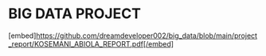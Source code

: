 # BIG DATA PROJECT

[embed]https://github.com/dreamdeveloper002/big_data/blob/main/project_report/KOSEMANI_ABIOLA_REPORT.pdf[/embed]